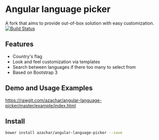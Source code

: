 # Angular language picker 
A fork that aims to provide out-of-box solution with easy customization. [![Build Status](https://travis-ci.org/azachar/angular-language-picker.svg)](https://travis-ci.org/azachar/angular-language-picker)

## Features
* Country's flag
* Look and feel customization via templates
* Search between languages if there too many to select from
* Based on Bootstrap 3


## Demo and Usage Examples

https://rawgit.com/azachar/angular-language-picker/master/example/index.html

## Install

```bash
bower install azachar/angular-language-picker --save
```

